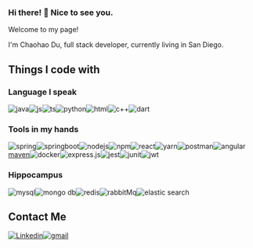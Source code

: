 ### Hi there! 👋 Nice to see you.

Welcome to my page! 

I'm Chaohao Du, full stack developer, currently living in San Diego.

## Things I code with

### Language I speak
![java](https://img.shields.io/badge/OpenJDK-ED8B00?style=for-the-badge&logo=openjdk&logoColor=white)![js](https://img.shields.io/badge/JavaScript-323330?style=for-the-badge&logo=javascript&logoColor=F7DF1E)![ts](https://img.shields.io/badge/TypeScript-007ACC?style=for-the-badge&logo=typescript&logoColor=white)![python](https://img.shields.io/badge/Python-FFD43B?style=for-the-badge&logo=python&logoColor=blue)![html](https://img.shields.io/badge/HTML5-E34F26?style=for-the-badge&logo=html5&logoColor=white)![c++](https://img.shields.io/badge/C%2B%2B-00599C?style=for-the-badge&logo=c%2B%2B&logoColor=white)![dart](https://img.shields.io/badge/Dart-0175C2?style=for-the-badge&logo=dart&logoColor=white)

### Tools in my hands
![spring](https://img.shields.io/badge/Spring-6DB33F?style=for-the-badge&logo=spring&logoColor=white)![springboot](https://img.shields.io/badge/Spring_Boot-F2F4F9?style=for-the-badge&logo=spring-boot)![nodejs](https://img.shields.io/badge/Node.js-339933?style=for-the-badge&logo=nodedotjs&logoColor=white)![npm](https://img.shields.io/badge/npm-CB3837?style=for-the-badge&logo=npm&logoColor=white)![react](https://img.shields.io/badge/React-20232A?style=for-the-badge&logo=react&logoColor=61DAFB)![yarn](https://img.shields.io/badge/Yarn-2C8EBB?style=for-the-badge&logo=yarn&logoColor=white)![postman](https://img.shields.io/badge/Postman-FF6C37?style=for-the-badge&logo=Postman&logoColor=white)![angular](https://img.shields.io/badge/Angular-DD0031?style=for-the-badge&logo=angular&logoColor=white)[maven](https://img.shields.io/badge/apache_maven-C71A36?style=for-the-badge&logo=apachemaven&logoColor=white)![docker](https://img.shields.io/badge/Docker-2CA5E0?style=for-the-badge&logo=docker&logoColor=white)![express.js](https://img.shields.io/badge/Express.js-000000?style=for-the-badge&logo=express&logoColor=white)![jest](https://img.shields.io/badge/Jest-C21325?style=for-the-badge&logo=jest&logoColor=white)![junit](https://img.shields.io/badge/Junit5-25A162?style=for-the-badge&logo=junit5&logoColor=white)![jwt](https://img.shields.io/badge/JWT-000000?style=for-the-badge&logo=JSON%20web%20tokens&logoColor=white)


### Hippocampus
![mysql](https://img.shields.io/badge/MySQL-005C84?style=for-the-badge&logo=mysql&logoColor=white)![mongo db](https://img.shields.io/badge/MongoDB-4EA94B?style=for-the-badge&logo=mongodb&logoColor=white)![redis](https://img.shields.io/badge/redis-%23DD0031.svg?&style=for-the-badge&logo=redis&logoColor=white)![rabbitMq](https://img.shields.io/badge/rabbitmq-%23FF6600.svg?&style=for-the-badge&logo=rabbitmq&logoColor=white)![elastic search](https://img.shields.io/badge/Elastic_Search-005571?style=for-the-badge&logo=elasticsearch&logoColor=white)

## Contact Me

[![Linkedin](https://img.shields.io/badge/LinkedIn-0077B5?style=for-the-badge&logo=linkedin&logoColor=white)](https://www.linkedin.com/in/chaohaodu/)[![gmail](https://img.shields.io/badge/Gmail-D14836?style=for-the-badge&logo=gmail&logoColor=white)](mailto:chaohaodu@gmail.com)

